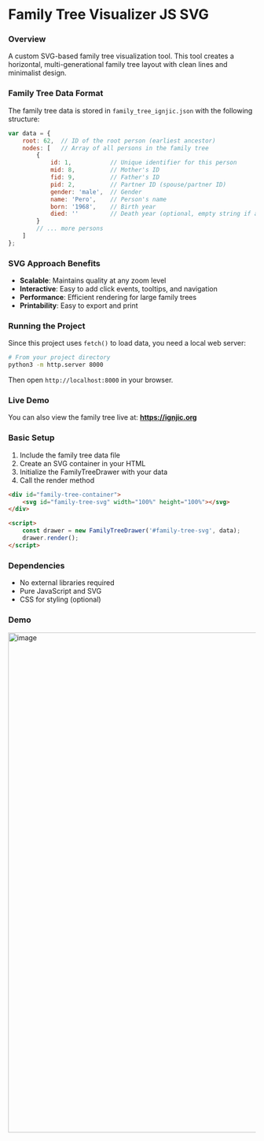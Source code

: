 # Family Tree Visualizer JS SVG

### Overview
A custom SVG-based family tree visualization tool. This tool creates a horizontal, multi-generational family tree layout with clean lines and minimalist design.

### Family Tree Data Format
The family tree data is stored in `family_tree_ignjic.json` with the following structure:

```javascript
var data = {
    root: 62,  // ID of the root person (earliest ancestor)
    nodes: [   // Array of all persons in the family tree
        {
            id: 1,           // Unique identifier for this person
            mid: 8,          // Mother's ID
            fid: 9,          // Father's ID
            pid: 2,          // Partner ID (spouse/partner ID)
            gender: 'male',  // Gender
            name: 'Pero',    // Person's name
            born: '1968',    // Birth year
            died: ''         // Death year (optional, empty string if alive)
        }
        // ... more persons
    ]
};
```

### SVG Approach Benefits
- **Scalable**: Maintains quality at any zoom level
- **Interactive**: Easy to add click events, tooltips, and navigation
- **Performance**: Efficient rendering for large family trees
- **Printability**: Easy to export and print

### Running the Project
Since this project uses `fetch()` to load data, you need a local web server:

```bash
# From your project directory
python3 -m http.server 8000
```

Then open `http://localhost:8000` in your browser.

### Live Demo
You can also view the family tree live at: **https://ignjic.org**

### Basic Setup
1. Include the family tree data file
2. Create an SVG container in your HTML
3. Initialize the FamilyTreeDrawer with your data
4. Call the render method

```html
<div id="family-tree-container">
    <svg id="family-tree-svg" width="100%" height="100%"></svg>
</div>

<script>
    const drawer = new FamilyTreeDrawer('#family-tree-svg', data);
    drawer.render();
</script>
```

### Dependencies
- No external libraries required
- Pure JavaScript and SVG
- CSS for styling (optional)

### Demo
<img width="1197" height="1016" alt="image" src="https://github.com/user-attachments/assets/1bbdda36-0e5c-4318-a97e-17d9198afeb0" />


